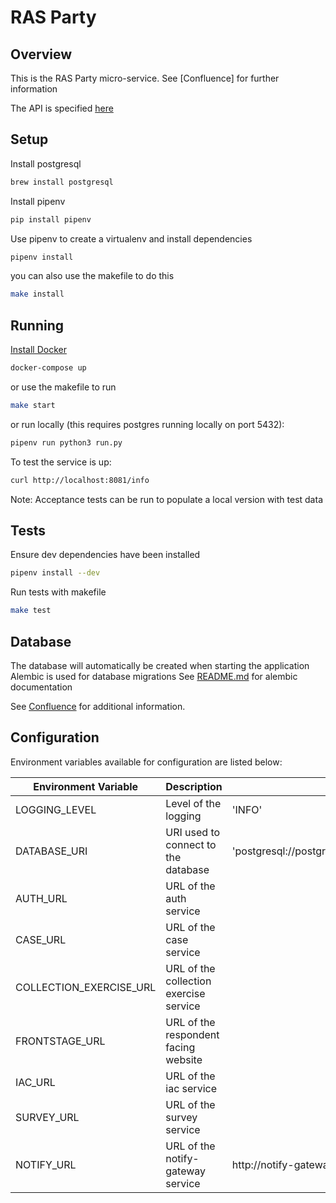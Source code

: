 # RAS Party

## Overview

This is the RAS Party micro-service. See [Confluence] for further information

The API is specified [here](./API.md)

## Setup

Install postgresql

```bash
brew install postgresql
```

Install pipenv

```bash
pip install pipenv
```

Use pipenv to create a virtualenv and install dependencies

```bash
pipenv install
```

you can also use the makefile to do this

```bash
make install
```

## Running

[Install Docker](https://docs.docker.com/engine/installation/)

```bash
docker-compose up
```

or use the makefile to run

```bash
make start
```

or run locally (this requires postgres running locally on port 5432):

```bash
pipenv run python3 run.py
```

To test the service is up:

```bash
curl http://localhost:8081/info
```

Note: Acceptance tests can be run to populate a local version with test data

## Tests

Ensure dev dependencies have been installed

```bash
pipenv install --dev
```

Run tests with makefile

```bash
make test
```

## Database

The database will automatically be created when starting the application
Alembic is used for database migrations
See [README.md](https://github.com/ONSdigital/ras-party/blob/master/migrations/README.md) for alembic documentation

See [Confluence](https://digitaleq.atlassian.net/wiki/display/RASB/Party) for additional information.

## Configuration
Environment variables available for configuration are listed below:

| Environment Variable    | Description                                                   | Default
|-------------------------|---------------------------------------------------------------|-------------------------------
| LOGGING_LEVEL           | Level of the logging                                          | 'INFO'
| DATABASE_URI            | URI used to connect to the database                           | 'postgresql://postgres:postgres@localhost:6432/postgres'
| AUTH_URL                | URL of the auth service                                       |
| CASE_URL                | URL of the case service                                       |
| COLLECTION_EXERCISE_URL | URL of the collection exercise service                        |
| FRONTSTAGE_URL          | URL of the respondent facing website                          |
| IAC_URL                 | URL of the iac service                                        |
| SURVEY_URL              | URL of the survey service                                     |
| NOTIFY_URL              | URL of the notify-gateway service                             | http://notify-gateway-service/emails/
